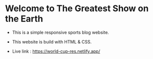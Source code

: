 # Welcome to The Greatest Show on the Earth

* This is a simple responsive sports blog website.
* This website is build with HTML & CSS.

* Live link : https://world-cup-res.netlify.app/
